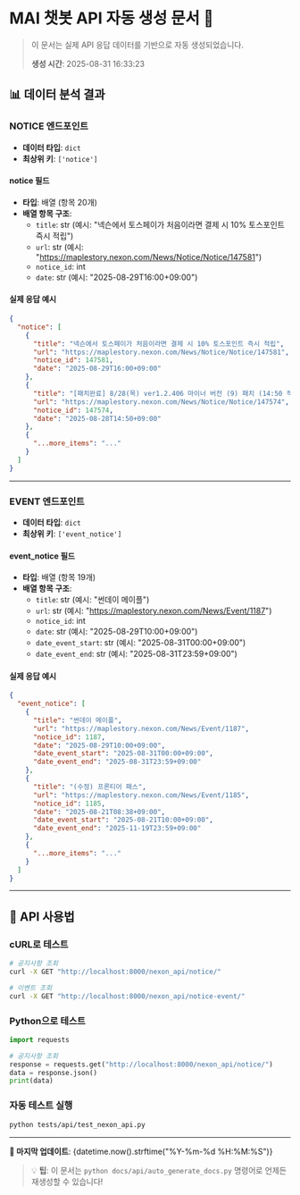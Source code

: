 # MAI 챗봇 API 자동 생성 문서 🤖

> 이 문서는 실제 API 응답 데이터를 기반으로 자동 생성되었습니다.
> 
> **생성 시간**: 2025-08-31 16:33:23

## 📊 데이터 분석 결과

### NOTICE 엔드포인트

- **데이터 타입**: `dict`
- **최상위 키**: `['notice']`

#### notice 필드

- **타입**: 배열 (항목 20개)
- **배열 항목 구조**:
  - `title`: str (예시: "넥슨에서 토스페이가 처음이라면 결제 시 10% 토스포인트 즉시 적립")
  - `url`: str (예시: "https://maplestory.nexon.com/News/Notice/Notice/147581")
  - `notice_id`: int
  - `date`: str (예시: "2025-08-29T16:00+09:00")

#### 실제 응답 예시

```json
{
  "notice": [
    {
      "title": "넥슨에서 토스페이가 처음이라면 결제 시 10% 토스포인트 즉시 적립",
      "url": "https://maplestory.nexon.com/News/Notice/Notice/147581",
      "notice_id": 147581,
      "date": "2025-08-29T16:00+09:00"
    },
    {
      "title": "[패치완료] 8/28(목) ver1.2.406 마이너 버전 (9) 패치 (14:50 적용)",
      "url": "https://maplestory.nexon.com/News/Notice/Notice/147574",
      "notice_id": 147574,
      "date": "2025-08-28T14:50+09:00"
    },
    {
      "...more_items": "..."
    }
  ]
}
```

---

### EVENT 엔드포인트

- **데이터 타입**: `dict`
- **최상위 키**: `['event_notice']`

#### event_notice 필드

- **타입**: 배열 (항목 19개)
- **배열 항목 구조**:
  - `title`: str (예시: "썬데이 메이플")
  - `url`: str (예시: "https://maplestory.nexon.com/News/Event/1187")
  - `notice_id`: int
  - `date`: str (예시: "2025-08-29T10:00+09:00")
  - `date_event_start`: str (예시: "2025-08-31T00:00+09:00")
  - `date_event_end`: str (예시: "2025-08-31T23:59+09:00")

#### 실제 응답 예시

```json
{
  "event_notice": [
    {
      "title": "썬데이 메이플",
      "url": "https://maplestory.nexon.com/News/Event/1187",
      "notice_id": 1187,
      "date": "2025-08-29T10:00+09:00",
      "date_event_start": "2025-08-31T00:00+09:00",
      "date_event_end": "2025-08-31T23:59+09:00"
    },
    {
      "title": "(수정) 프론티어 패스",
      "url": "https://maplestory.nexon.com/News/Event/1185",
      "notice_id": 1185,
      "date": "2025-08-21T08:38+09:00",
      "date_event_start": "2025-08-21T10:00+09:00",
      "date_event_end": "2025-11-19T23:59+09:00"
    },
    {
      "...more_items": "..."
    }
  ]
}
```

---

## 🚀 API 사용법

### cURL로 테스트
```bash
# 공지사항 조회
curl -X GET "http://localhost:8000/nexon_api/notice/"

# 이벤트 조회  
curl -X GET "http://localhost:8000/nexon_api/notice-event/"
```

### Python으로 테스트
```python
import requests

# 공지사항 조회
response = requests.get("http://localhost:8000/nexon_api/notice/")
data = response.json()
print(data)
```

### 자동 테스트 실행
```bash
python tests/api/test_nexon_api.py
```

---

**📅 마지막 업데이트**: {datetime.now().strftime("%Y-%m-%d %H:%M:%S")}

> 💡 **팁**: 이 문서는 `python docs/api/auto_generate_docs.py` 명령어로 언제든 재생성할 수 있습니다!

